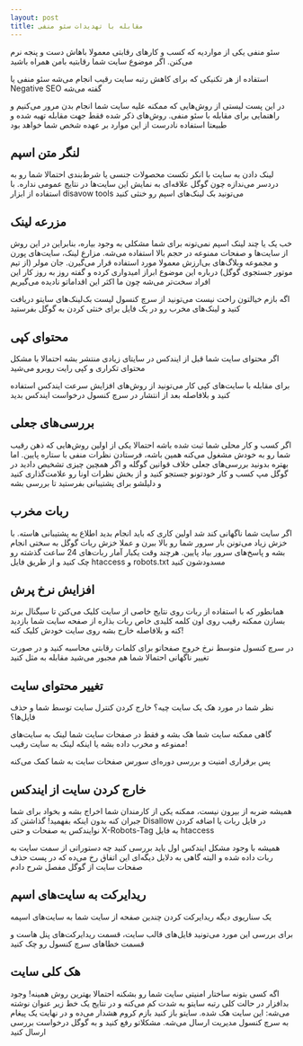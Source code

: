 ```yaml
---
layout: post
title: مقابله با تهدیدات سئو منفی
---
```


سئو منفی یکی از مواردیه که کسب و کارهای رقابتی معمولا باهاش دست و پنجه نرم می‌کنن. اگر موضوع سایت شما رقابتیه بامن همراه باشید

استفاده از هر تکنیکی که برای کاهش رتبه سایت رقیب انجام می‌شه سئو منفی یا Negative SEO گفته می‌شه

در این پست لیستی از روش‌هایی که ممکنه علیه سایت شما انجام بدن مرور می‌کنیم و راهنمایی برای مقابله با سئو منفی. روش‌های ذکر شده فقط جهت مقابله تهیه شده و طبیعتا استفاده نادرست از این موارد بر عهده شخص شما خواهد بود

## لنگر متن اسپم

لینک دادن به سایت با انکر تکست محصولات جنسی یا شرط‌بندی احتمالا شما رو به دردسر می‌ندازه چون گوگل علاقه‌ای به نمایش این سایت‌ها در نتایج عمومی نداره. با استفاده از ابزار disavow tools می‌تونید بک لینک‌های اسپم رو خنثی کنید

## مزرعه لینک

خب یک یا چند لینک اسپم نمی‌تونه برای شما مشکلی به وجود بیاره، بنابراین در این روش از سایت‌ها و صفحات ممنوعه در حجم بالا استفاده می‌شه. مزارع لینک، سایت‌های پورن و مجموعه وبلاگ‌های بی‌ارزش معمولا مورد استفاده قرار می‌گیرن. جان مولر (از تیم موتور جستجوی گوگل) درباره این موضوع ابراز امیدواری کرده و گفته روز به روز کار این افراد سخت‌تر می‌شه چون ما اکثر این اقداماتو نادیده می‌گیریم

اگه بازم خیالتون راحت نیست می‌تونید از سرچ کنسول لیست بک‌لینک‌های سایتو دریافت کنید و لینک‌های مخرب رو در یک فایل برای خنثی کردن به گوگل بفرستید

## محتوای کپی

اگر محتوای سایت شما قبل از ایندکس در سایتای زیادی منتشر بشه احتمالا با مشکل محتوای تکراری و کپی رایت روبرو می‌شید

برای مقابله با سایت‌های کپی کار می‌تونید از روش‌های افزایش سرعت ایندکس استفاده کنید و بلافاصله بعد از انتشار در سرچ کنسول درخواست ایندکس بدید

## بررسی‌های جعلی

اگر کسب و کار محلی شما ثبت شده باشه احتمالا یکی از اولین روش‌هایی که ذهن رقیب شما رو به خودش مشغول می‌کنه همین باشه، فرستادن نظرات منفی با ستاره پایین. اما بهتره بدونید بررسی‌های جعلی خلاف قوانین گوگله و اگر همچین چیزی تشخیص دادید در گوگل مپ کسب و کار خودتونو جستجو کنید و از بخش نظرات اونا رو علامت‌گذاری کنید و دلیلشو برای پشتیبانی بفرستید تا بررسی بشه

## ربات مخرب

اگر سایت شما ناگهانی کند شد اولین کاری که باید انجام بدید اطلاع به پشتیبانی هاسته. با خزش زیاد می‌تونن بار سرور شما رو بالا ببرن و عملا خزش ربات گوگل به سختی انجام بشه و پاسخ‌های سرور بیاد پایین. هرچند وقت یکبار آمار ربات‌های 24 ساعت گذشته رو چک کنید و از طریق فایل htaccess و robots.txt مسدودشون کنید

## افزایش نرخ پرش

همانطور که با استفاده از ربات روی نتایج خاصی از سایت کلیک می‌کنن تا سیگنال برند بسازن ممکنه رقیب روی اون کلمه کلیدی خاص ربات بذاره از صفحه سایت شما بازدید کنه و بلافاصله خارج بشه روی سایت خودش کلیک کنه!

در سرچ کنسول متوسط نرخ خروج صفحاتو برای کلمات رقابتی محاسبه کنید و در صورت تغییر ناگهانی احتمالا شما هم مجبور می‌شید مقابله به مثل کنید

## تغییر محتوای سایت

نظر شما در مورد هک یک سایت چیه؟ خارج کردن کنترل سایت توسط شما و حذف فایل‌ها؟

گاهی ممکنه سایت شما هک بشه و فقط در صفحات سایت شما لینک به سایت‌های ممنوعه و مخرب داده بشه یا اینکه لینک به سایت رقیب!

پس برقراری امنیت و بررسی دوره‌ای سورس صفحات سایت به شما کمک می‌کنه

## خارج کردن سایت از ایندکس

همیشه ضربه از بیرون نیست، ممکنه یکی از کارمندان شما اخراج بشه و بخواد برای شما جبران کنه بدون اینکه بفهمید! گذاشتن کد Disallow در فایل ربات یا اضافه کردن نوایندکس به صفحات و حتی X-Robots-Tag به فایل htaccess

همیشه با وجود مشکل ایندکس اول باید بررسی کنید چه دستوراتی از سمت سایت به ربات داده شده و البته گاهی به دلایل دیگه‌ای این اتفاق رخ می‌ده که در پست حذف صفحات سایت از گوگل مفصل شرح دادم

## ریدایرکت به سایت‌های اسپم

یک سناریوی دیگه ریدایرکت کردن چندین صفحه از سایت شما به سایت‌های اسپمه

برای بررسی این مورد می‌تونید فایل‌های قالب سایت، قسمت ریدایرکت‌های پنل هاست و قسمت خطاهای سرچ کنسول رو چک کنید

## هک کلی سایت

اگه کسی بتونه ساختار امنیتی سایت شما رو بشکنه احتمالا بهترین روش همینه! وجود بدافزار در حالت کلی رتبه سایتو به شدت کم می‌کنه و در نتایج یک خط زیر عنوان نوشته می‌شه: این سایت هک شده. سایتو باز کنید بازم کروم هشدار می‌ده و در نهایت یک پیغام به سرچ کنسول مدیریت ارسال می‌شه. مشکلاتو رفع کنید و به گوگل درخواست بررسی ارسال کنید
